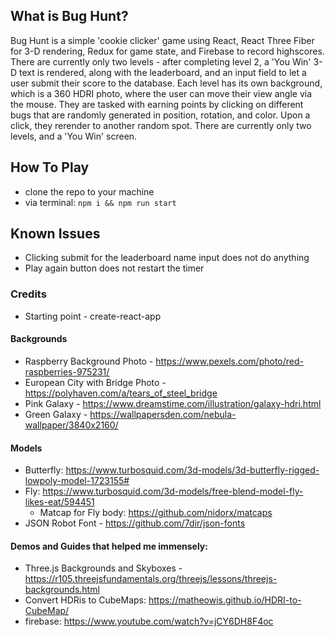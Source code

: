 ## What is Bug Hunt?

Bug Hunt is a simple 'cookie clicker' game using React, React Three Fiber for 3-D rendering, Redux for game state, and Firebase to record highscores.
There are currently only two levels - after completing level 2, a 'You Win' 3-D text is rendered, along with the leaderboard, and an input field to let a user submit their score to the database.
Each level has its own background, which is a 360 HDRI photo, where the user can move their view angle via the mouse. They are tasked with earning points by clicking on different bugs that are randomly generated in position, rotation, and color. Upon a click, they rerender to another random spot.
There are currently only two levels, and a 'You Win' screen.

## How To Play

- clone the repo to your machine
- via terminal: `npm i && npm run start`

## Known Issues

- Clicking submit for the leaderboard name input does not do anything
- Play again button does not restart the timer

### Credits

- Starting point - create-react-app

#### Backgrounds

- Raspberry Background Photo - https://www.pexels.com/photo/red-raspberries-975231/
- European City with Bridge Photo - https://polyhaven.com/a/tears_of_steel_bridge
- Pink Galaxy - https://www.dreamstime.com/illustration/galaxy-hdri.html
- Green Galaxy - https://wallpapersden.com/nebula-wallpaper/3840x2160/

#### Models

- Butterfly: https://www.turbosquid.com/3d-models/3d-butterfly-rigged-lowpoly-model-1723155#
- Fly: https://www.turbosquid.com/3d-models/free-blend-model-fly-likes-eat/594451
  - Matcap for Fly body: https://github.com/nidorx/matcaps
- JSON Robot Font - https://github.com/7dir/json-fonts

#### Demos and Guides that helped me immensely:

- Three.js Backgrounds and Skyboxes - https://r105.threejsfundamentals.org/threejs/lessons/threejs-backgrounds.html
- Convert HDRis to CubeMaps: https://matheowis.github.io/HDRI-to-CubeMap/
- firebase: https://www.youtube.com/watch?v=jCY6DH8F4oc
